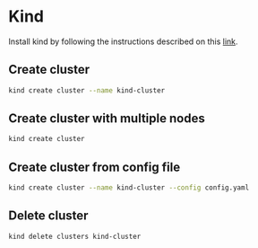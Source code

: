 # Kind

Install kind by following the instructions described on this [link](https://kind.sigs.k8s.io/docs/user/quick-start/).

## Create cluster
```bash
kind create cluster --name kind-cluster
```

## Create cluster with multiple nodes
```bash
kind create cluster
```

## Create cluster from config file
```bash
kind create cluster --name kind-cluster --config config.yaml
```

## Delete cluster
```bash
kind delete clusters kind-cluster
```
